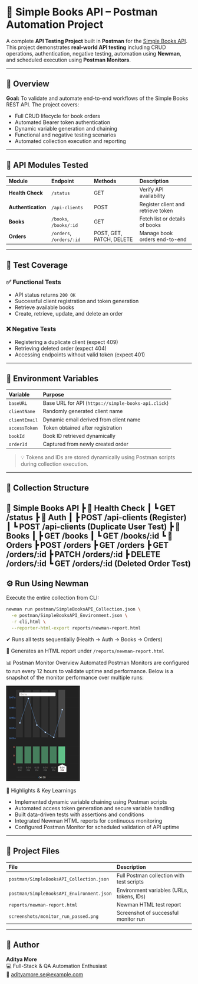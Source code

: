 # 📘 Simple Books API – Postman Automation Project

A complete **API Testing Project** built in **Postman** for the [Simple Books API](https://simple-books-api.click). 
This project demonstrates **real-world API testing** including CRUD operations, authentication, negative testing, automation using **Newman**, and scheduled execution using **Postman Monitors**.

---

## 🚀 Overview

**Goal:** To validate and automate end-to-end workflows of the Simple Books REST API. 
The project covers:

* Full CRUD lifecycle for book orders
* Automated Bearer token authentication
* Dynamic variable generation and chaining
* Functional and negative testing scenarios
* Automated collection execution and reporting

---

## 🧩 API Modules Tested

| Module | Endpoint | Methods | Description |
| :--- | :--- | :--- | :--- |
| **Health Check** | `/status` | GET | Verify API availability |
| **Authentication** | `/api-clients` | POST | Register client and retrieve token |
| **Books** | `/books`, `/books/:id` | GET | Fetch list or details of books |
| **Orders** | `/orders`, `/orders/:id` | POST, GET, PATCH, DELETE | Manage book orders end-to-end |

---

## 🧪 Test Coverage

### ✅ Functional Tests

* API status returns `200 OK`
* Successful client registration and token generation
* Retrieve available books
* Create, retrieve, update, and delete an order

### ❌ Negative Tests

* Registering a duplicate client (expect 409)
* Retrieving deleted order (expect 404)
* Accessing endpoints without valid token (expect 401)

---

## 🧰 Environment Variables

| Variable | Purpose |
| :--- | :--- |
| `baseURL` | Base URL for API (`https://simple-books-api.click`) |
| `clientName` | Randomly generated client name |
| `clientEmail` | Dynamic email derived from client name |
| `accessToken` | Token obtained after registration |
| `bookId` | Book ID retrieved dynamically |
| `orderId` | Captured from newly created order |

> 💡 Tokens and IDs are stored dynamically using Postman scripts during collection execution.

---

## 🧱 Collection Structure

📁 Simple Books API
┣ 📂 Health Check
┃ ┗ GET /status
┣ 📂 Auth
┃ ┣ POST /api-clients (Register)
┃ ┗ POST /api-clients (Duplicate User Test)
┣ 📂 Books
┃ ┣ GET /books
┃ ┗ GET /books/:id
┗ 📂 Orders
┣ POST /orders
┣ GET /orders
┣ GET /orders/:id
┣ PATCH /orders/:id
┣ DELETE /orders/:id
┗ GET /orders/:id (Deleted Order Test)
---

## ⚙️ Run Using Newman

Execute the entire collection from CLI:

```bash
newman run postman/SimpleBooksAPI_Collection.json \
  -e postman/SimpleBooksAPI_Environment.json \
  -r cli,html \
  --reporter-html-export reports/newman-report.html
```

✔ Runs all tests sequentially (Health → Auth → Books → Orders)

📄 Generates an HTML report under `/reports/newman-report.html`

📊 Postman Monitor Overview
Automated Postman Monitors are configured to run every 12 hours to validate uptime and performance.
Below is a snapshot of the monitor performance over multiple runs:

<img src="screenshots/monitor-run-passed.png" alt="screenshot" width="200"/>

🧠 Highlights & Key Learnings
* Implemented dynamic variable chaining using Postman scripts
* Automated access token generation and secure variable handling
* Built data-driven tests with assertions and conditions
* Integrated Newman HTML reports for continuous monitoring
* Configured Postman Monitor for scheduled validation of API uptime

---

## 📁 Project Files

| File | Description |
| :--- | :--- |
| `postman/SimpleBooksAPI_Collection.json` | Full Postman collection with test scripts |
| `postman/SimpleBooksAPI_Environment.json` | Environment variables (URLs, tokens, IDs) |
| `reports/newman-report.html` | Newman HTML test report |
| `screenshots/monitor_run_passed.png` | Screenshot of successful monitor run |

---


## 👤 Author
**Aditya More**                                                                                                                                                    
💻 Full-Stack & QA Automation Enthusiast                                                                                                                           
📧 adityamore.se@example.com
